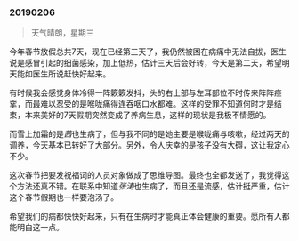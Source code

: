 ### 20190206

> 天气晴朗，星期三

今年春节放假总共7天，现在已经第三天了，我仍然被困在病痛中无法自拔，医生说是感冒引起的细菌感染，加上低热，估计三天后会好转，今天是第二天，希望明天能如医生所说赶快好起来。

有时候我会感觉身体冷得一阵簌簌发抖，头的右上部与左耳部位不时传来阵阵痉挛，而最难以忍受的是喉咙痛得连吞咽口水都难。这样的受罪不知道何时才是结束，本来美好的7天假期突然变成了养病生息，这样的现状是我极不情愿的。

而雪上加霜的是*茜*也生病了，但与我不同的是她主要是喉咙痛与咳嗽，经过两天的调养，今天基本已转好了大部分。另外，令人庆幸的是孩子没有大碍，这让我定心不少。

这次春节把要发祝福词的人员对象做成了思维导图。最终也全都发送了，我觉得这个方法还真不错。在联系中知道*张涛*也生病了，而且还是流感，估计挺严重，估计这个春节假期也一样要泡汤了。

希望我们的病都快快好起来，只有在生病时才能真正体会健康的重要。愿所有人都能明白这一点。